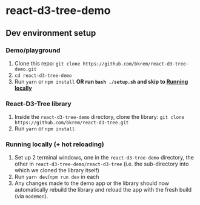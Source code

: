# react-d3-tree-demo

## Dev environment setup

### Demo/playground
1. Clone this repo: `git clone https://github.com/bkrem/react-d3-tree-demo.git`
2. `cd react-d3-tree-demo`
3. Run `yarn` or `npm install` **OR run `bash ./setup.sh` and skip to [Running locally](#running-locally--hot-reloading)**

### React-D3-Tree library
1. Inside the `react-d3-tree-demo` directory, clone the library: `git clone https://github.com/bkrem/react-d3-tree.git`
2. Run `yarn` or `npm install`

### Running locally (+ hot reloading)
1. Set up 2 terminal windows, one in the `react-d3-tree-demo` directory, the other in `react-d3-tree-demo/react-d3-tree` (i.e. the sub-directory into which we cloned the library itself)
2. Run `yarn dev`/`npm run dev` in each 
3. Any changes made to the demo app or the library should now automatically rebuild the library and reload the app with the fresh build (via `nodemon`).
